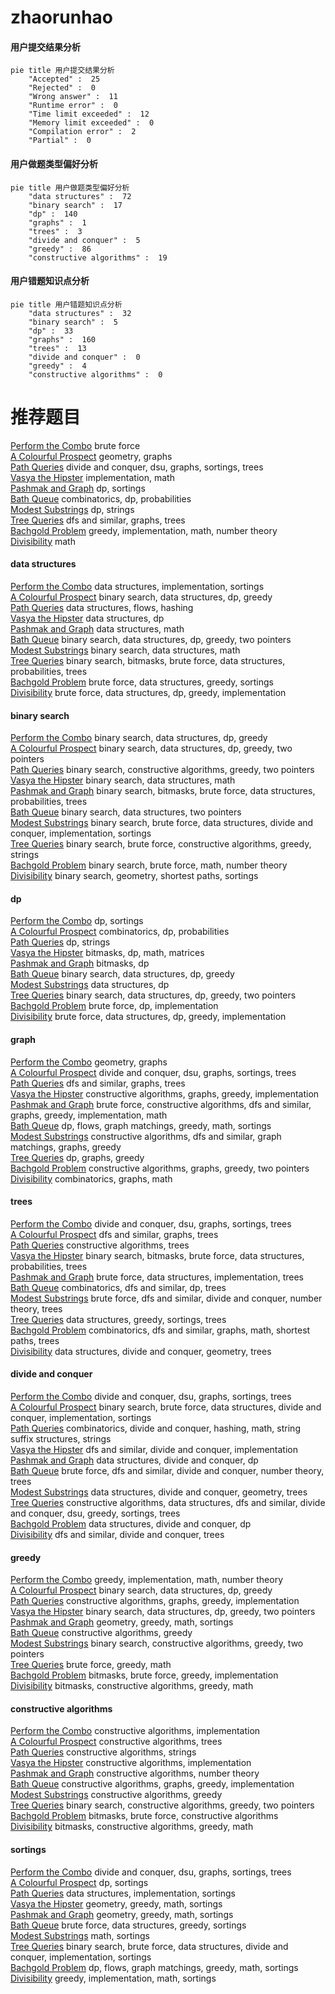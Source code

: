 # zhaorunhao
<!-- tabs:start -->
#### **用户提交结果分析**

```mermaid
pie title 用户提交结果分析
    "Accepted" :  25
    "Rejected" :  0
    "Wrong answer" :  11
    "Runtime error" :  0
    "Time limit exceeded" :  12
    "Memory limit exceeded" :  0
    "Compilation error" :  2
    "Partial" :  0
```
#### **用户做题类型偏好分析**

```mermaid
pie title 用户做题类型偏好分析
    "data structures" :  72
    "binary search" :  17
    "dp" :  140
    "graphs" :  1
    "trees" :  3
    "divide and conquer" :  5
    "greedy" :  86
    "constructive algorithms" :  19
```
#### **用户错题知识点分析**

```mermaid
pie title 用户错题知识点分析
    "data structures" :  32
    "binary search" :  5
    "dp" :  33
    "graphs" :  160
    "trees" :  13
    "divide and conquer" :  0
    "greedy" :  4
    "constructive algorithms" :  0
```
<!-- tabs:end -->
# 推荐题目
[Perform the Combo](http://codeforces.com/problemset/problem/1311/C)		brute force		  
[A Colourful Prospect](http://codeforces.com/problemset/problem/933/C)		geometry,
                        graphs		  
[Path Queries](http://codeforces.com/problemset/problem/1213/G)		divide and conquer,
                        dsu,
                        graphs,
                        sortings,
                        trees		  
[Vasya the Hipster](http://codeforces.com/problemset/problem/581/A)		implementation,
                        math		  
[Pashmak and Graph](http://codeforces.com/problemset/problem/459/E)		dp,
                        sortings		  
[Bath Queue](http://codeforces.com/problemset/problem/28/C)		combinatorics,
                        dp,
                        probabilities		  
[Modest Substrings](http://codeforces.com/problemset/problem/1110/H)		dp,
                        strings		  
[Tree Queries](http://codeforces.com/problemset/problem/825/G)		dfs and similar,
                        graphs,
                        trees		  
[Bachgold Problem](http://codeforces.com/problemset/problem/749/A)		greedy,
                        implementation,
                        math,
                        number theory		  
[Divisibility](http://codeforces.com/problemset/problem/597/A)		math		  
<!-- tabs:start -->
#### **data structures**
[Perform the Combo](http://codeforces.com/problemset/problem/15/D)		data structures,
                        implementation,
                        sortings		  
[A Colourful Prospect](https://codeforces.com/contest/1314/problem/E)		binary search,
                        data structures,
                        dp,
                        greedy		  
[Path Queries](http://codeforces.com/problemset/problem/877/F)		data structures,
                        flows,
                        hashing		  
[Vasya the Hipster](http://codeforces.com/problemset/problem/809/D)		data structures,
                        dp		  
[Pashmak and Graph](http://codeforces.com/problemset/problem/438/D)		data structures,
                        math		  
[Bath Queue](http://codeforces.com/problemset/problem/1492/C)		binary search,
                        data structures,
                        dp,
                        greedy,
                        two pointers		  
[Modest Substrings](http://codeforces.com/problemset/problem/1490/G)		binary search,
                        data structures,
                        math		  
[Tree Queries](http://codeforces.com/problemset/problem/1479/D)		binary search,
                        bitmasks,
                        brute force,
                        data structures,
                        probabilities,
                        trees		  
[Bachgold Problem](http://codeforces.com/problemset/problem/1497/A)		brute force,
                        data structures,
                        greedy,
                        sortings		  
[Divisibility](http://codeforces.com/problemset/problem/1491/C)		brute force,
                        data structures,
                        dp,
                        greedy,
                        implementation		  
#### **binary search**
[Perform the Combo](https://codeforces.com/contest/1314/problem/E)		binary search,
                        data structures,
                        dp,
                        greedy		  
[A Colourful Prospect](http://codeforces.com/problemset/problem/1492/C)		binary search,
                        data structures,
                        dp,
                        greedy,
                        two pointers		  
[Path Queries](http://codeforces.com/problemset/problem/1463/D)		binary search,
                        constructive algorithms,
                        greedy,
                        two pointers		  
[Vasya the Hipster](http://codeforces.com/problemset/problem/1490/G)		binary search,
                        data structures,
                        math		  
[Pashmak and Graph](http://codeforces.com/problemset/problem/1479/D)		binary search,
                        bitmasks,
                        brute force,
                        data structures,
                        probabilities,
                        trees		  
[Bath Queue](http://codeforces.com/problemset/problem/1436/E)		binary search,
                        data structures,
                        two pointers		  
[Modest Substrings](http://codeforces.com/problemset/problem/1461/D)		binary search,
                        brute force,
                        data structures,
                        divide and conquer,
                        implementation,
                        sortings		  
[Tree Queries](http://codeforces.com/problemset/problem/1493/C)		binary search,
                        brute force,
                        constructive algorithms,
                        greedy,
                        strings		  
[Bachgold Problem](http://codeforces.com/problemset/problem/1487/D)		binary search,
                        brute force,
                        math,
                        number theory		  
[Divisibility](http://codeforces.com/problemset/problem/1486/B)		binary search,
                        geometry,
                        shortest paths,
                        sortings		  
#### **dp**
[Perform the Combo](http://codeforces.com/problemset/problem/459/E)		dp,
                        sortings		  
[A Colourful Prospect](http://codeforces.com/problemset/problem/28/C)		combinatorics,
                        dp,
                        probabilities		  
[Path Queries](http://codeforces.com/problemset/problem/1110/H)		dp,
                        strings		  
[Vasya the Hipster](http://codeforces.com/problemset/problem/959/F)		bitmasks,
                        dp,
                        math,
                        matrices		  
[Pashmak and Graph](http://codeforces.com/problemset/problem/845/F)		bitmasks,
                        dp		  
[Bath Queue](https://codeforces.com/contest/1314/problem/E)		binary search,
                        data structures,
                        dp,
                        greedy		  
[Modest Substrings](http://codeforces.com/problemset/problem/809/D)		data structures,
                        dp		  
[Tree Queries](http://codeforces.com/problemset/problem/1492/C)		binary search,
                        data structures,
                        dp,
                        greedy,
                        two pointers		  
[Bachgold Problem](https://codeforces.com/contest/1457/problem/C)		brute force,
                        dp,
                        implementation		  
[Divisibility](http://codeforces.com/problemset/problem/1491/C)		brute force,
                        data structures,
                        dp,
                        greedy,
                        implementation		  
#### **graph**
[Perform the Combo](http://codeforces.com/problemset/problem/933/C)		geometry,
                        graphs		  
[A Colourful Prospect](http://codeforces.com/problemset/problem/1213/G)		divide and conquer,
                        dsu,
                        graphs,
                        sortings,
                        trees		  
[Path Queries](http://codeforces.com/problemset/problem/825/G)		dfs and similar,
                        graphs,
                        trees		  
[Vasya the Hipster](http://codeforces.com/problemset/problem/1334/D)		constructive algorithms,
                        graphs,
                        greedy,
                        implementation		  
[Pashmak and Graph](http://codeforces.com/problemset/problem/1487/C)		brute force,
                        constructive algorithms,
                        dfs and similar,
                        graphs,
                        greedy,
                        implementation,
                        math		  
[Bath Queue](http://codeforces.com/problemset/problem/1437/C)		dp,
                        flows,
                        graph matchings,
                        greedy,
                        math,
                        sortings		  
[Modest Substrings](http://codeforces.com/problemset/problem/1470/D)		constructive algorithms,
                        dfs and similar,
                        graph matchings,
                        graphs,
                        greedy		  
[Tree Queries](http://codeforces.com/problemset/problem/1476/C)		dp,
                        graphs,
                        greedy		  
[Bachgold Problem](http://codeforces.com/problemset/problem/1304/D)		constructive algorithms,
                        graphs,
                        greedy,
                        two pointers		  
[Divisibility](http://codeforces.com/problemset/problem/1475/C)		combinatorics,
                        graphs,
                        math		  
#### **trees**
[Perform the Combo](http://codeforces.com/problemset/problem/1213/G)		divide and conquer,
                        dsu,
                        graphs,
                        sortings,
                        trees		  
[A Colourful Prospect](http://codeforces.com/problemset/problem/825/G)		dfs and similar,
                        graphs,
                        trees		  
[Path Queries](http://codeforces.com/problemset/problem/1205/D)		constructive algorithms,
                        trees		  
[Vasya the Hipster](http://codeforces.com/problemset/problem/1479/D)		binary search,
                        bitmasks,
                        brute force,
                        data structures,
                        probabilities,
                        trees		  
[Pashmak and Graph](http://codeforces.com/problemset/problem/1511/C)		brute force,
                        data structures,
                        implementation,
                        trees		  
[Bath Queue](http://codeforces.com/problemset/problem/1499/F)		combinatorics,
                        dfs and similar,
                        dp,
                        trees		  
[Modest Substrings](http://codeforces.com/problemset/problem/1491/E)		brute force,
                        dfs and similar,
                        divide and conquer,
                        number theory,
                        trees		  
[Tree Queries](http://codeforces.com/problemset/problem/1466/D)		data structures,
                        greedy,
                        sortings,
                        trees		  
[Bachgold Problem](http://codeforces.com/problemset/problem/1495/D)		combinatorics,
                        dfs and similar,
                        graphs,
                        math,
                        shortest paths,
                        trees		  
[Divisibility](http://codeforces.com/problemset/problem/1303/G)		data structures,
                        divide and conquer,
                        geometry,
                        trees		  
#### **divide and conquer**
[Perform the Combo](http://codeforces.com/problemset/problem/1213/G)		divide and conquer,
                        dsu,
                        graphs,
                        sortings,
                        trees		  
[A Colourful Prospect](http://codeforces.com/problemset/problem/1461/D)		binary search,
                        brute force,
                        data structures,
                        divide and conquer,
                        implementation,
                        sortings		  
[Path Queries](http://codeforces.com/problemset/problem/1466/G)		combinatorics,
                        divide and conquer,
                        hashing,
                        math,
                        string suffix structures,
                        strings		  
[Vasya the Hipster](http://codeforces.com/problemset/problem/1490/D)		dfs and similar,
                        divide and conquer,
                        implementation		  
[Pashmak and Graph](https://codeforces.com/contest/1483/problem/C)		data structures,
                        divide and conquer,
                        dp		  
[Bath Queue](http://codeforces.com/problemset/problem/1491/E)		brute force,
                        dfs and similar,
                        divide and conquer,
                        number theory,
                        trees		  
[Modest Substrings](http://codeforces.com/problemset/problem/1303/G)		data structures,
                        divide and conquer,
                        geometry,
                        trees		  
[Tree Queries](http://codeforces.com/problemset/problem/1494/D)		constructive algorithms,
                        data structures,
                        dfs and similar,
                        divide and conquer,
                        dsu,
                        greedy,
                        sortings,
                        trees		  
[Bachgold Problem](http://codeforces.com/problemset/problem/1482/E)		data structures,
                        divide and conquer,
                        dp		  
[Divisibility](http://codeforces.com/problemset/problem/566/C)		dfs and similar,
                        divide and conquer,
                        trees		  
#### **greedy**
[Perform the Combo](http://codeforces.com/problemset/problem/749/A)		greedy,
                        implementation,
                        math,
                        number theory		  
[A Colourful Prospect](https://codeforces.com/contest/1314/problem/E)		binary search,
                        data structures,
                        dp,
                        greedy		  
[Path Queries](http://codeforces.com/problemset/problem/1334/D)		constructive algorithms,
                        graphs,
                        greedy,
                        implementation		  
[Vasya the Hipster](http://codeforces.com/problemset/problem/1492/C)		binary search,
                        data structures,
                        dp,
                        greedy,
                        two pointers		  
[Pashmak and Graph](https://codeforces.com/contest/1496/problem/C)		geometry,
                        greedy,
                        math,
                        sortings		  
[Bath Queue](http://codeforces.com/problemset/problem/1493/A)		constructive algorithms,
                        greedy		  
[Modest Substrings](http://codeforces.com/problemset/problem/1463/D)		binary search,
                        constructive algorithms,
                        greedy,
                        two pointers		  
[Tree Queries](http://codeforces.com/problemset/problem/1462/C)		brute force,
                        greedy,
                        math		  
[Bachgold Problem](http://codeforces.com/problemset/problem/1494/B)		bitmasks,
                        brute force,
                        greedy,
                        implementation		  
[Divisibility](http://codeforces.com/problemset/problem/1492/D)		bitmasks,
                        constructive algorithms,
                        greedy,
                        math		  
#### **constructive algorithms**
[Perform the Combo](http://codeforces.com/problemset/problem/711/B)		constructive algorithms,
                        implementation		  
[A Colourful Prospect](http://codeforces.com/problemset/problem/1205/D)		constructive algorithms,
                        trees		  
[Path Queries](https://codeforces.com/contest/1064/problem/C)		constructive algorithms,
                        strings		  
[Vasya the Hipster](http://codeforces.com/problemset/problem/1453/B)		constructive algorithms,
                        implementation		  
[Pashmak and Graph](http://codeforces.com/problemset/problem/776/B)		constructive algorithms,
                        number theory		  
[Bath Queue](http://codeforces.com/problemset/problem/1334/D)		constructive algorithms,
                        graphs,
                        greedy,
                        implementation		  
[Modest Substrings](http://codeforces.com/problemset/problem/1493/A)		constructive algorithms,
                        greedy		  
[Tree Queries](http://codeforces.com/problemset/problem/1463/D)		binary search,
                        constructive algorithms,
                        greedy,
                        two pointers		  
[Bachgold Problem](https://codeforces.com/contest/1456/problem/B)		bitmasks,
                        brute force,
                        constructive algorithms		  
[Divisibility](http://codeforces.com/problemset/problem/1492/D)		bitmasks,
                        constructive algorithms,
                        greedy,
                        math		  
#### **sortings**
[Perform the Combo](http://codeforces.com/problemset/problem/1213/G)		divide and conquer,
                        dsu,
                        graphs,
                        sortings,
                        trees		  
[A Colourful Prospect](http://codeforces.com/problemset/problem/459/E)		dp,
                        sortings		  
[Path Queries](http://codeforces.com/problemset/problem/15/D)		data structures,
                        implementation,
                        sortings		  
[Vasya the Hipster](https://codeforces.com/contest/1496/problem/C)		geometry,
                        greedy,
                        math,
                        sortings		  
[Pashmak and Graph](http://codeforces.com/problemset/problem/1495/A)		geometry,
                        greedy,
                        math,
                        sortings		  
[Bath Queue](http://codeforces.com/problemset/problem/1497/A)		brute force,
                        data structures,
                        greedy,
                        sortings		  
[Modest Substrings](http://codeforces.com/problemset/problem/1427/A)		math,
                        sortings		  
[Tree Queries](http://codeforces.com/problemset/problem/1461/D)		binary search,
                        brute force,
                        data structures,
                        divide and conquer,
                        implementation,
                        sortings		  
[Bachgold Problem](http://codeforces.com/problemset/problem/1437/C)		dp,
                        flows,
                        graph matchings,
                        greedy,
                        math,
                        sortings		  
[Divisibility](http://codeforces.com/problemset/problem/1473/A)		greedy,
                        implementation,
                        math,
                        sortings		  
<!-- tabs:end -->
